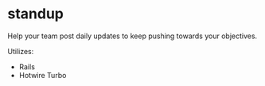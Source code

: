 # standup

Help your team post daily updates to keep pushing towards your objectives.

Utilizes:
* Rails
* Hotwire Turbo
